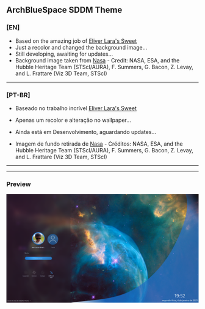 ## ArchBlueSpace SDDM Theme ##

### [EN] ###
  - Based on the amazing job of [Eliver Lara's Sweet](https://github.com/EliverLara/Sweet/tree/nova/kde/sddm)
  - Just a recolor and changed the background image...
  - Still developing, awaiting for updates...
  - Background image taken from [Nasa](https://www.nasa.gov/feature/nasa-is-taking-a-new-look-at-searching-for-life-beyond-earth) - Credit: NASA, ESA, and the Hubble Heritage Team (STScI/AURA), F. Summers, G. Bacon, Z. Levay, and L. Frattare (Viz 3D Team, STScI)
---
### [PT-BR] ###
 - Baseado no trabalho incrível [Eliver Lara's Sweet](https://github.com/EliverLara/Sweet/tree/nova/kde/sddm)

  - Apenas um recolor e alteração no wallpaper...
  - Ainda está em Desenvolvimento, aguardando updates...
  - Imagem de fundo retirada de [Nasa](https://www.nasa.gov/feature/nasa-is-taking-a-new-look-at-searching-for-life-beyond-earth) - Créditos: NASA, ESA, and the Hubble Heritage Team (STScI/AURA), F. Summers, G. Bacon, Z. Levay, and L. Frattare (Viz 3D Team, STScI)
---
---
### Preview ###

![Preview](ArchBlueSpace/preview.png)